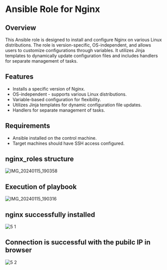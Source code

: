 # Ansible Role for Nginx

## Overview

This Ansible role is designed to install and configure Nginx on various Linux distributions. The role is version-specific, OS-independent, and allows users to customize configurations through variables. It utilizes Jinja templates to dynamically update configuration files and includes handlers for separate management of tasks.

## Features

- Installs a specific version of Nginx.
- OS-independent - supports various Linux distributions.
- Variable-based configuration for flexibility.
- Utilizes Jinja templates for dynamic configuration file updates.
- Handlers for separate management of tasks.

## Requirements

- Ansible installed on the control machine.
- Target machines should have SSH access configured.

## nginx_roles structure

![IMG_20240115_190358](https://github.com/udaychaturvedi/jenkinspractice/assets/149717783/3f69c247-c669-43af-bb66-b7b993e15d85)


## Execution of playbook
![IMG_20240115_190316](https://github.com/udaychaturvedi/jenkinspractice/assets/149717783/42db5eb2-759a-4710-aa65-91c8a16d2b7f)



## nginx successfully installed

![5 1](https://github.com/udaychaturvedi/jenkinspractice/assets/149717783/383cea4f-e100-48dd-b732-2d6626b8eac5)

## Connection is successful with the pubilc IP in browser

![5 2](https://github.com/udaychaturvedi/jenkinspractice/assets/149717783/0c39cc5c-7f48-44d0-af4b-14239f47e7aa)


